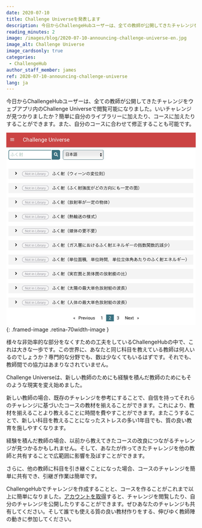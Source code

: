 ```yaml
---
date: 2020-07-10
title: Challenge Universeを発表します
description: 今日からChallengeHubユーザーは、全ての教師が公開してきたチャレンジをChallenge Universeで閲覧可能になりました
reading_minutes: 2
image: /images/blog/2020-07-10-announcing-challenge-universe-en.jpg
image_alt: Challenge Universe
image_cardsonly: true
categories:
 - ChallengeHub
author_staff_member: james
ref: 2020-07-10-announcing-challenge-universe
lang: ja
---
```


今日からChallengeHubユーザーは、全ての教師が公開してきたチャレンジをウェブアプリ内のChallenge Universeで閲覧可能になりました。いいチャレンジが見つかりましたか？簡単に自分のライブラリーに加えたり、コースに加えたりすることができます。また、自分のコースに合わせて修正することも可能です。

![Challenge Universe](/images/blog/2020-07-10-announcing-challenge-universe-ja.jpg){: .framed-image .retina-70width-image }

様々な非効率的な部分をなくすための工夫をしているChallengeHubの中で、これは大きな一歩です。この世界に、あなたと同じ科目を教えている教師は何人いるのでしょうか？専門的な分野でも、数は少なくてもいるはずです。それでも、教師間での協力はあまりなされていません。

Challenge Universeは、新しい教師のためにも経験を積んだ教師のためにもそのような現実を変え始めました。

新しい教師の場合、既存のチャレンジを参考にすることで、自信を持ってそれらのチャレンジに基づいたコースの教材を揃えることができます。これにより、教材を揃えることより教えることに時間を費やすことができます。またこうすることで、新しい科目を教えることになったストレスの多い1年目でも、質の良い教育を施しやすくなります。

経験を積んだ教師の場合、以前から教えてきたコースの改良につながるチャレンジが見つかるかもしれません。そして、あなたが作ってきたチャレンジを他の教師と共有することで広範囲に影響を及ぼすことができます。

さらに、他の教師に科目を引き継ぐことになった場合、コースのチャレンジを簡単に共有でき、引継ぎ作業は簡単です。

ChallengeHubでチャレンジを作成することと、コースを作ることがこれまで以上に簡単になりました。[アカウントを取得]( /contact/ )すると、チャレンジを閲覧したり、自分のチャレンジを公開したりすることができます。ぜひあなたのチャレンジも共有してください。そして誰でも使える質の良い教材作りをする、伸びゆく教師陣の動きに参加してください。
